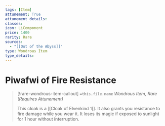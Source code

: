 ```yaml
---
tags: [Item]
attunement: True
attunement_details: 
classes: 
icon: LiComponent
price: 1400
rarity: Rare
sources:
  - "[[Out of the Abyss]]"
type: Wondrous Item
type_details: 
---
```

# Piwafwi of Fire Resistance
>[!rare-wondrous-item-callout] `=this.file.name`
>*Wondrous Item, Rare (Requires Attunement)*
>
>This cloak is a [[Cloak of Elvenkind 1]]. It also grants you resistance to fire damage while you wear it. It loses its magic if exposed to sunlight for 1 hour without interruption.
>
>
